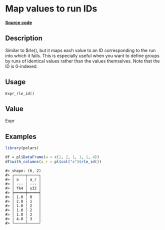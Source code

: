 

# Map values to run IDs

[**Source code**](https://github.com/pola-rs/r-polars/tree/main/R/expr__expr.R#L3707)

## Description

Similar to $rle(), but it maps each value to an ID corresponding to the
run into which it falls. This is especially useful when you want to
define groups by runs of identical values rather than the values
themselves. Note that the ID is 0-indexed.

## Usage

<pre><code class='language-R'>Expr_rle_id()
</code></pre>

## Value

Expr

## Examples

``` r
library(polars)

df = pl$DataFrame(a = c(1, 2, 1, 1, 1, 4))
df$with_columns(a_r = pl$col("a")$rle_id())
```

    #> shape: (6, 2)
    #> ┌─────┬─────┐
    #> │ a   ┆ a_r │
    #> │ --- ┆ --- │
    #> │ f64 ┆ u32 │
    #> ╞═════╪═════╡
    #> │ 1.0 ┆ 0   │
    #> │ 2.0 ┆ 1   │
    #> │ 1.0 ┆ 2   │
    #> │ 1.0 ┆ 2   │
    #> │ 1.0 ┆ 2   │
    #> │ 4.0 ┆ 3   │
    #> └─────┴─────┘
